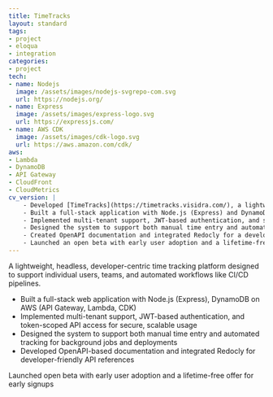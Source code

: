 ```yaml
---
title: TimeTracks
layout: standard
tags:
- project
- eloqua
- integration
categories:
- project
tech:
- name: Nodejs
  image: /assets/images/nodejs-svgrepo-com.svg
  url: https://nodejs.org/
- name: Express
  image: /assets/images/express-logo.svg
  url: https://expressjs.com/
- name: AWS CDK
  image: /assets/images/cdk-logo.svg
  url: https://aws.amazon.com/cdk/
aws:
- Lambda
- DynamoDB
- API Gateway
- CloudFront
- CloudMetrics
cv_version: |
    - Developed [TimeTracks](https://timetracks.visidra.com/), a lightweight, headless time tracking platform for individuals, teams, and automated workflows (e.g. CI/CD)
    - Built a full-stack application with Node.js (Express) and DynamoDB using AWS Lambda, API Gateway, and CDK
    - Implemented multi-tenant support, JWT-based authentication, and scoped token access for secure API usage
    - Designed the system to support both manual time entry and automated tracking for background jobs and deployments
    - Created OpenAPI documentation and integrated Redocly for a developer-friendly API experience
    - Launched an open beta with early user adoption and a lifetime-free plan for initial signups
---
```


A lightweight, headless, developer-centric time tracking platform designed to support individual users, teams, and automated workflows like CI/CD pipelines.

* Built a full-stack web application with Node.js (Express), DynamoDB on AWS (API Gateway, Lambda, CDK)
* Implemented multi-tenant support, JWT-based authentication, and token-scoped API access for secure, scalable usage
* Designed the system to support both manual time entry and automated tracking for background jobs and deployments
* Developed OpenAPI-based documentation and integrated Redocly for developer-friendly API references

Launched open beta with early user adoption and a lifetime-free offer for early signups
